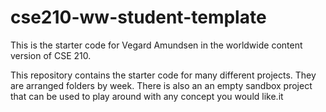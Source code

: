 # cse210-ww-student-template
This is the starter code for Vegard Amundsen in the worldwide content version of CSE 210.

This repository contains the starter code for many different projects. They are arranged folders by week. There is also an an empty sandbox project that can be used to play around with any concept you would like.it
